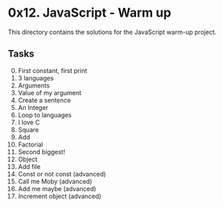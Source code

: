 # 0x12. JavaScript - Warm up

This directory contains the solutions for the JavaScript warm-up project.

## Tasks

0. First constant, first print
1. 3 languages
2. Arguments
3. Value of my argument
4. Create a sentence
5. An Integer
6. Loop to languages
7. I love C
8. Square
9. Add
10. Factorial
11. Second biggest!
12. Object
13. Add file
14. Const or not const (advanced)
15. Call me Moby (advanced)
16. Add me maybe (advanced)
17. Increment object (advanced)
